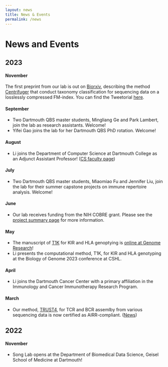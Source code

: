 ```yaml
---
layout: news
title: News & Events
permalink: /news
---
```


# News and Events
## 2023
#### November
The first preprint from our lab is out on [Biorxiv](https://www.biorxiv.org/content/10.1101/2023.11.15.567129v1), describing the method [Centrifuger](https://github.com/mourisl/centrifuger) that conduct taxonomy classification for sequencing data on a losslessly compressed FM-index. You can find the Tweetorial [here](https://twitter.com/mourisl/status/1725734485616918805). 

#### September
- Two Dartmouth QBS master students, Mingliang Ge and Park Lambert, join the lab as research assistants. Welcome!
- Yifei Gao joins the lab for her Dartmouth QBS PhD rotation. Welcome!

#### August
- Li joins the Department of Computer Science at Dartmouth College as an Adjunct Assistant Professor! ([CS faculty page](https://web.cs.dartmouth.edu/people/li-song))

#### July
- Two Dartmouth QBS master students, Miaomiao Fu and Jennifer Liu, join the lab for their summer capstone projects on immune repertoire analysis. Welcome!

#### June
- Our lab receives funding from the NIH COBRE grant. Please see the [project summary page](https://sites.dartmouth.edu/cqb/current-projects/predicting-tcr-and-bcr-specificity-to-microbiomes-by-massively-mining-rna-seq-samples/) for more information.

#### May
- The manuscript of [T1K](https://github.com/mourisl/T1K) for KIR and HLA genoptying is [online at Genome Research](https://genome.cshlp.org/content/early/2023/05/11/gr.277585.122.abstract#xref-corresp-1-1)!
- Li presents the computational method, T1K, for KIR and HLA genotyping at the Biology of Genome 2023 conference at CSHL.

#### April
- Li joins the Dartmouth Cancer Center with a primary affiliation in the Immunology and Cancer Immunotherapy Research Program.

#### March
- Our method, [TRUST4](https://github.com/liulab-dfci/TRUST4), for TCR and BCR assemlby from various sequencing data is now certified as AIRR-compliant. ([News](https://www.antibodysociety.org/airr-community/trust4-is-now-certified-as-airr-compliant/)) 

## 2022

#### November
- Song Lab opens at the Department of Biomedical Data Science, Geisel School of Medicine at Dartmouth!
